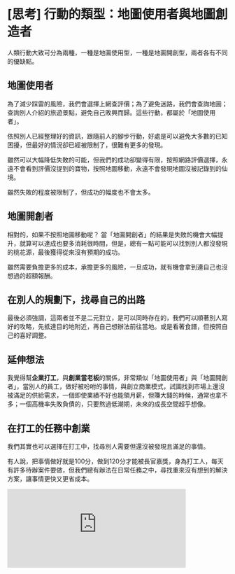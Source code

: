 # [思考] 行動的類型：地圖使用者與地圖創造者 



人類行動大致可分為兩種，一種是地圖使用型，一種是地圖開創型，兩者各有不同的優缺點。
<!--more-->

## 地圖使用者
為了減少踩雷的風險，我們會選擇上網查評價；為了避免迷路，我們會查詢地圖；查詢別人介紹的旅遊景點，避免自己敗興而歸。這些行動，都屬於「地圖使用者」。

依照別人已經整理好的資訊，跟隨前人的腳步行動，好處是可以避免大多數的已知困擾，但最好的情況卻已經被限制了，很難有更多的發現。

雖然可以大幅降低失敗的可能，但我們的成功卻變得有限，按照網路評價選擇，永遠不會看到評價沒提到的寶物，按照地圖移動，永遠不會發現地圖沒被記錄到的仙境。

雖然失敗的程度被限制了，但成功的幅度也不會太多。

## 地圖開創者
相對的，如果不按照地圖移動呢？
當「地圖開創者」的結果是失敗的機會大幅提升，就算可以達成也要多消耗很時間，但是，總有一點可能可以找到別人都沒發現的桃花源，最後獲得從來沒有預期的成功。

雖然需要負擔更多的成本，承擔更多的風險，一旦成功，就有機會拿到連自己也沒想過的超額報酬。

## 在別人的規劃下，找尋自己的出路
最後必須強調，這兩者並不是二元對立，是可以同時存在的，我們可以順著別人寫好的攻略，先抵達目的地附近，再自己想辦法前往當地。或是看著食譜，但按照自己的喜好調整。

## 延伸想法
我覺得幫**企業打工**，與**創業當老板**的關係，非常類似「地圖使用者」與「地圖開創者」，當別人的員工，做好被吩咐的事情，與創立商業模式，試圖找到市場上還沒被滿足的供給需求，一個即使業績不好也能領月薪，但賺大錢的時候，通常也拿不多；一個高機率失敗負債的，只要熬過低潮期，未來的成長空間超乎想像。

## 在打工的任務中創業
我們其實也可以選擇在打工中，找尋別人需要但還沒被發現且滿足的事情。

有人說，把事情做好就是100分，做到120分才能被長官嘉獎，身為打工人，每天有許多待辦案件要做，但我們總有辦法在日常任務之中，尋找重來沒有想到的解決方案，讓事情更快又更省成本。

<iframe src="https://open.firstory.me/embed/story/cl9vgzx1s06vc01xugkee23fr" height="180" width="81%" frameborder="0" scrolling="no"></iframe>
